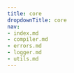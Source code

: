 ```yaml
---
title: core
dropdownTitle: core
nav:
- index.md
- compiler.md
- errors.md
- logger.md
- utils.md
---
```


<!-- Replace this with API docs generation -->
